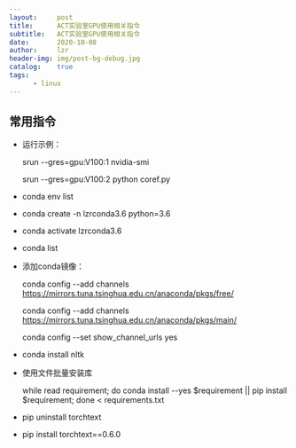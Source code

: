 ```yaml
---
layout:     post
title:      ACT实验室GPU使用相关指令
subtitle:   ACT实验室GPU使用相关指令
date:       2020-10-08
author:     lzr
header-img: img/post-bg-debug.jpg
catalog:    true
tags:
      - linux
---
```


## 常用指令

* 运行示例：

  srun --gres=gpu:V100:1 nvidia-smi

  srun --gres=gpu:V100:2 python coref.py

* conda env list

* conda create -n lzrconda3.6 python=3.6

* conda activate lzrconda3.6

* conda list

* 添加conda镜像：

  conda config --add channels https://mirrors.tuna.tsinghua.edu.cn/anaconda/pkgs/free/

  conda config --add channels https://mirrors.tuna.tsinghua.edu.cn/anaconda/pkgs/main/

  conda config --set show_channel_urls yes

* conda install nltk

* 使用文件批量安装库

  while read requirement; do conda install --yes $requirement || pip install $requirement; done < requirements.txt

* pip uninstall torchtext

* pip install torchtext==0.6.0

